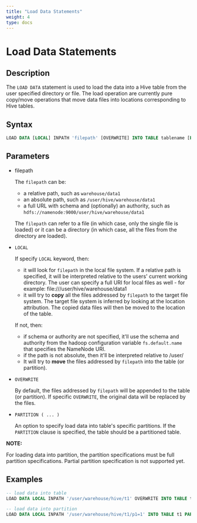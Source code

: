 ```yaml
---
title: "Load Data Statements"
weight: 4
type: docs
---
```

<!--
Licensed to the Apache Software Foundation (ASF) under one
or more contributor license agreements.  See the NOTICE file
distributed with this work for additional information
regarding copyright ownership.  The ASF licenses this file
to you under the Apache License, Version 2.0 (the
"License"); you may not use this file except in compliance
with the License.  You may obtain a copy of the License at
  http://www.apache.org/licenses/LICENSE-2.0
Unless required by applicable law or agreed to in writing,
software distributed under the License is distributed on an
"AS IS" BASIS, WITHOUT WARRANTIES OR CONDITIONS OF ANY
KIND, either express or implied.  See the License for the
specific language governing permissions and limitations
under the License.
-->

# Load Data Statements

## Description

The `LOAD DATA` statement is used to load the data into a Hive table from the user specified directory or file.
The load operation are currently pure copy/move operations that move data files into locations corresponding to Hive tables.

## Syntax

```sql
LOAD DATA [LOCAL] INPATH 'filepath' [OVERWRITE] INTO TABLE tablename [PARTITION (partcol1=val1, partcol2=val2 ...)];
```

## Parameters

- filepath

  The `filepath` can be:
    - a relative path, such as `warehouse/data1`
    - an absolute path, such as `/user/hive/warehouse/data1`
    - a full URL with schema and (optionally) an authority, such as `hdfs://namenode:9000/user/hive/warehouse/data1`

  The `filepath` can refer to a file (in which case, only the single file is loaded) or it can be a directory (in which case, all the files from
  the directory are loaded).

- `LOCAL`

  If specify `LOCAL` keyword, then:
    - it will look for `filepath` in the local file system. If a relative path is specified, it will be interpreted relative to the users' current working directory.
      The user can specify a full URI for local files as well - for example: file:///user/hive/warehouse/data1
    - it will try to **copy** all the files addressed by `filepath` to the target file system.
      The target file system is inferred by looking at the location attribution. The copied data files will then be moved to the location of the table.

  If not, then:
    - if schema or authority are not specified, it'll use the schema and authority from the hadoop configuration variable `fs.default.name` that
      specifies the NameNode URI.
    - if the path is not absolute, then it'll be interpreted relative to /user/<username>
    - It will try to **move** the files addressed by `filepath` into the table (or partition).

- `OVERWRITE`

  By default, the files addressed by `filepath` will be appended to the table (or partition).
  If specific `OVERWRITE`, the original data will be replaced by the files.

- `PARTITION ( ... )`

  An option to specify load data into table's specific partitions. If the `PARTITION` clause is specified, the table should be a partitioned table.

**NOTE:**

For loading data into partition, the partition specifications must be full partition specifications.
Partial partition specification is not supported yet.

## Examples

```sql
-- load data into table
LOAD DATA LOCAL INPATH '/user/warehouse/hive/t1' OVERWRITE INTO TABLE t1;

-- load data into partition
LOAD DATA LOCAL INPATH '/user/warehouse/hive/t1/p1=1' INTO TABLE t1 PARTITION (p1=1);
```

